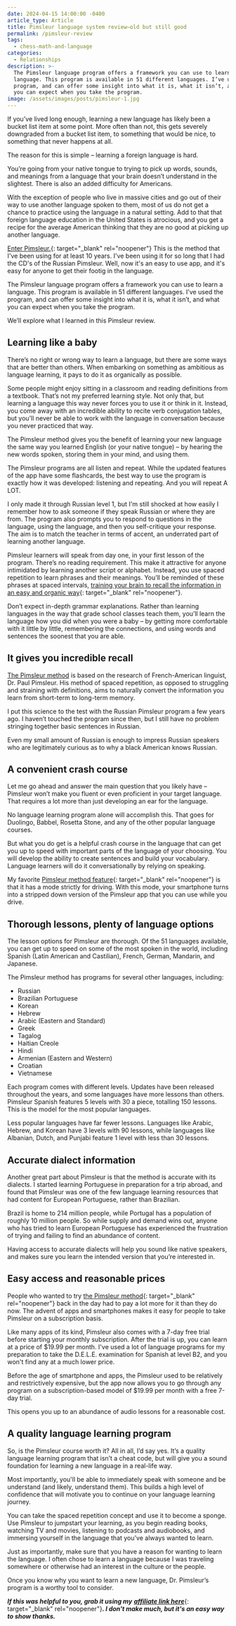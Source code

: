 ```yaml
---
date: 2024-04-15 14:00:00 -0400
article_type: Article
title: Pimsleur language system review—old but still good
permalink: /pimsleur-review
tags:
  - chess-math-and-language
categories:
  - Relationships
description: >-
  The Pimsleur language program offers a framework you can use to learn a
  language. This program is available in 51 different languages. I’ve used the
  program, and can offer some insight into what it is, what it isn’t, and what
  you can expect when you take the program.
image: /assets/images/posts/pimsleur-1.jpg
---
```

If you’ve lived long enough, learning a new language has likely been a bucket list item at some point. More often than not, this gets severely downgraded from a bucket list item, to something that would be nice, to something that never happens at all.

The reason for this is simple – learning a foreign language is hard.

You’re going from your native tongue to trying to pick up words, sounds, and meanings from a language that your brain doesn’t understand in the slightest. There is also an added difficulty for Americans.

With the exception of people who live in massive cities and go out of their way to use another language spoken to them, most of us do not get a chance to practice using the language in a natural setting. Add to that that foreign language education in the United States is atrocious, and you get a recipe for the average American thinking that they are no good at picking up another language.

[Enter Pimsleur.](https://imp.i271380.net/c/2316453/812637/11472){: target="_blank" rel="noopener"} This is the method that I've been using for at least 10 years. I've been using it for so long that I had the CD's of the Russian Pimsleur. Well, now it's an easy to use app, and it's easy for anyone to get their footig in the language.

The Pimsleur language program offers a framework you can use to learn a language. This program is available in 51 different languages. I’ve used the program, and can offer some insight into what it is, what it isn’t, and what you can expect when you take the program.

We’ll explore what I learned in this Pimsleur review.

## Learning like a baby

There’s no right or wrong way to learn a language, but there are some ways that are better than others. When embarking on something as ambitious as language learning, it pays to do it as organically as possible.

Some people might enjoy sitting in a classroom and reading definitions from a textbook. That’s not my preferred learning style. Not only that, but learning a language this way never forces you to use it or think in it. Instead, you come away with an incredible ability to recite verb conjugation tables, but you'll never be able to work with the language in conversation because you never practiced that way.

The Pimsleur method gives you the benefit of learning your new language the same way you learned English (or your native tongue) – by hearing the new words spoken, storing them in your mind, and using them.

The Pimsleur programs are all listen and repeat. While the updated features of the app have some flashcards, the best way to use the program is exactly how it was developed: listening and repeating. And you will repeat A LOT.

I only made it through Russian level 1, but I'm still shocked at how easily I remember how to ask someone if they speak Russian or where they are from.  The program also prompts you to respond to questions in the language, using the language, and then you self-critique your response. The aim is to match the teacher in terms of accent, an underrated part of learning another language.

Pimsleur learners will speak from day one, in your first lesson of the program. There’s no reading requirement. This make it attractive for anyone intimidated by learning another script or alphabet. Instead, you use spaced repetition to learn phrases and their meanings. You’ll be reminded of these phrases at spaced intervals, [training your brain to recall the information in an easy and organic way](https://www.kpu.ca/sites/default/files/Learning%20Centres/Think_SpacedRepetition_LA.pdf){: target="_blank" rel="noopener"}.

Don’t expect in-depth grammar explanations. Rather than learning languages in the way that grade school classes teach them, you’ll learn the language how you did when you were a baby – by getting more comfortable with it little by little, remembering the connections, and using words and sentences the soonest that you are able.

## It gives you incredible recall

[The Pimsleur method](https://imp.i271380.net/c/2316453/812637/11472) is based on the research of French-American linguist, Dr. Paul Pimsleur. His method of spaced repetition, as opposed to struggling and straining with definitions, aims to naturally convert the information you learn from short-term to long-term memory.

I put this science to the test with the Russian Pimsleur program a few years ago. I haven’t touched the program since then, but I still have no problem stringing together basic sentences in Russian.

Even my small amount of Russian is enough to impress Russian speakers who are legitimately curious as to why a black American knows Russian.

## A convenient crash course

Let me go ahead and answer the main question that you likely have – Pimsleur won’t make you fluent or even proficient in your target language. That requires a lot more than just developing an ear for the language.

No language learning program alone will accomplish this. That goes for Duolingo, Babbel, Rosetta Stone, and any of the other popular language courses.

But what you do get is a helpful crash course in the language that can get you up to speed with important parts of the language of your choosing. You will develop the ability to create sentences and build your vocabulary. Language learners will do it conversationally by relying on speaking.

My favorite [Pimsleur method feature](https://imp.i271380.net/c/2316453/812637/11472){: target="_blank" rel="noopener"} is that it has a mode strictly for driving. With this mode, your smartphone turns into a stripped down version of the Pimsleur app that you can use while you drive.

## Thorough lessons, plenty of language options

The lesson options for Pimsleur are thorough. Of the 51 languages available, you can get up to speed on some of the most spoken in the world, including Spanish (Latin American and Castilian), French, German, Mandarin, and Japanese.

The Pimsleur method has programs for several other languages, including:

* Russian
* Brazilian Portuguese
* Korean
* Hebrew
* Arabic (Eastern and Standard)
* Greek
* Tagalog
* Haitian Creole
* Hindi
* Armenian (Eastern and Western)
* Croatian
* Vietnamese

Each program comes with different levels. Updates have been released throughout the years, and some languages have more lessons than others. Pimsleur Spanish features 5 levels with 30 a piece, totalling 150 lessons. This is the model for the most popular languages.

Less popular languages have far fewer lessons. Languages like Arabic, Hebrew, and Korean have 3 levels with 90 lessons, while languages like Albanian, Dutch, and Punjabi feature 1 level with less than 30 lessons.

## Accurate dialect information

Another great part about Pimsleur is that the method is accurate with its dialects. I started learning Portuguese in preparation for a trip abroad, and found that Pimsleur was one of the few language learning resources that had content for European Portuguese, rather than Brazilian.

Brazil is home to 214 million people, while Portugal has a population of roughly 10 million people. So while supply and demand wins out, anyone who has tried to learn European Portuguese has experienced the frustration of trying and failing to find an abundance of content.

Having access to accurate dialects will help you sound like native speakers, and makes sure you learn the intended version that you’re interested in.

## Easy access and reasonable prices

People who wanted to try [the Pimsleur method](https://imp.i271380.net/c/2316453/812637/11472){: target="_blank" rel="noopener"} back in the day had to pay a lot more for it than they do now. The advent of apps and smartphones makes it easy for people to take Pimsleur on a subscription basis.

Like many apps of its kind, Pimsleur also comes with a 7-day free trial before starting your monthly subscription. After the trial is up, you can learn at a price of $19.99 per month. I've used a lot of language programs for my preparation to take the D.E.L.E. examination for Spanish at level B2, and you won't find any at a much lower price.

Before the age of smartphone and apps, the Pimsleur used to be relatively and restrictively expensive, but the app now allows you to go through any program on a subscription-based model of $19.99 per month with a free 7-day trial.

This opens you up to an abundance of audio lessons for a reasonable cost.

## A quality language learning program

So, is the Pimsleur course worth it? All in all, I’d say yes. It’s a quality language learning program that isn’t a cheat code, but will give you a sound foundation for learning a new language in a real-life way.

Most importantly, you'll be able to immediately speak with someone and be understand (and likely, understand them). This builds a high level of confidence that will motivate you to continue on your language learning journey.

You can take the spaced repetition concept and use it to become a sponge. Use Pimsleur to jumpstart your learning, as you begin reading books, watching TV and movies, listening to podcasts and audiobooks, and immersing yourself in the language that you’ve always wanted to learn.

Just as importantly, make sure that you have a reason for wanting to learn the language. I often chose to learn a language because I was traveling somewhere or otherwise had an interest in the culture or the people.

Once you know why you want to learn a new language, Dr. Pimsleur’s program is a worthy tool to consider.

***If this was helpful to you, grab it using my*** [***affiliate link here***](https://imp.i271380.net/c/2316453/812637/11472){: target="_blank" rel="noopener"}***. I don't make much, but it's an easy way to show thanks.***